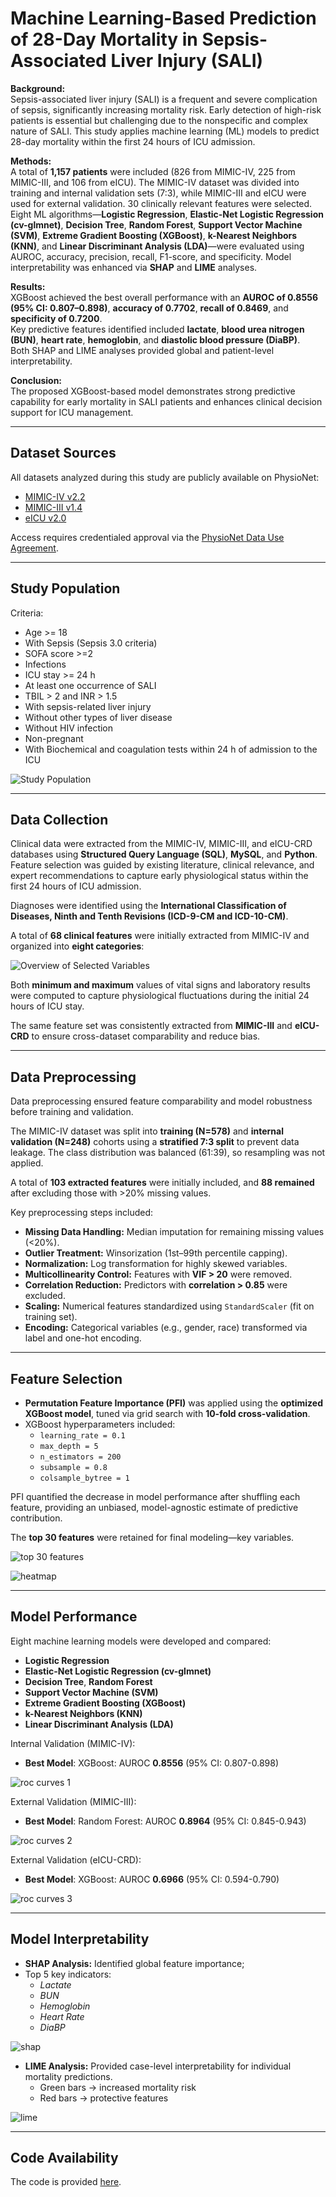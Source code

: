 # Machine Learning-Based Prediction of 28-Day Mortality in Sepsis-Associated Liver Injury (SALI)

**Background:**  
Sepsis-associated liver injury (SALI) is a frequent and severe complication of sepsis, significantly increasing mortality risk. Early detection of high-risk patients is essential but challenging due to the nonspecific and complex nature of SALI. This study applies machine learning (ML) models to predict 28-day mortality within the first 24 hours of ICU admission.

**Methods:**  
A total of **1,157 patients** were included (826 from MIMIC-IV, 225 from MIMIC-III, and 106 from eICU). The MIMIC-IV dataset was divided into training and internal validation sets (7:3), while MIMIC-III and eICU were used for external validation. 30 clinically relevant features were selected. Eight ML algorithms—**Logistic Regression**, **Elastic-Net Logistic Regression (cv-glmnet)**, **Decision Tree**, **Random Forest**, **Support Vector Machine (SVM)**, **Extreme Gradient Boosting (XGBoost)**, **k-Nearest Neighbors (KNN)**, and **Linear Discriminant Analysis (LDA)**—were evaluated using AUROC, accuracy, precision, recall, F1-score, and specificity. Model interpretability was enhanced via **SHAP** and **LIME** analyses.

**Results:**  
XGBoost achieved the best overall performance with an **AUROC of 0.8556 (95% CI: 0.807–0.898)**, **accuracy of 0.7702**, **recall of 0.8469**, and **specificity of 0.7200**.  
Key predictive features identified included **lactate**, **blood urea nitrogen (BUN)**, **heart rate**, **hemoglobin**, and **diastolic blood pressure (DiaBP)**.  
Both SHAP and LIME analyses provided global and patient-level interpretability.

**Conclusion:**  
The proposed XGBoost-based model demonstrates strong predictive capability for early mortality in SALI patients and enhances clinical decision support for ICU management.

---

## Dataset Sources

All datasets analyzed during this study are publicly available on PhysioNet:
- [MIMIC-IV v2.2](https://physionet.org/content/mimiciv/2.2/)
- [MIMIC-III v1.4](https://physionet.org/content/mimiciii/1.4/)
- [eICU v2.0](https://physionet.org/content/eicu-crd/2.0/)

Access requires credentialed approval via the [PhysioNet Data Use Agreement](https://physionet.org/about/licenses/).

---

## Study Population
Criteria:
- Age >= 18
- With Sepsis (Sepsis 3.0 criteria)
- SOFA score >=2
- Infections
- ICU stay >= 24 h
- At least one occurrence of SALI
- TBIL > 2 and INR > 1.5
- With sepsis-related liver injury
- Without other types of liver disease
- Without HIV infection
- Non-pregnant
- With Biochemical and coagulation tests within 24 h of admission to the ICU

![Study Population](https://github.com/yupengli531/Machine-Learning-Based-Prediction-of-28-Day-Mortality-in-Sepsis-Associated-Liver-Injury/blob/71100009449bbca4d77cb6207ff9525bcc1950ec/Study%20Population.png)

---

## Data Collection
Clinical data were extracted from the MIMIC-IV, MIMIC-III, and eICU-CRD databases using **Structured Query Language (SQL)**, **MySQL**, and **Python**. Feature selection was guided by existing literature, clinical relevance, and expert recommendations to capture early physiological status within the first 24 hours of ICU admission.

Diagnoses were identified using the **International Classification of Diseases, Ninth and Tenth Revisions (ICD-9-CM and ICD-10-CM)**. 

A total of **68 clinical features** were initially extracted from MIMIC-IV and organized into **eight categories**:

![Overview of Selected Variables]()

Both **minimum and maximum** values of vital signs and laboratory results were computed to capture physiological fluctuations during the initial 24 hours of ICU stay.

The same feature set was consistently extracted from **MIMIC-III** and **eICU-CRD** to ensure cross-dataset comparability and reduce bias.

---

## Data Preprocessing

Data preprocessing ensured feature comparability and model robustness before training and validation. 

The MIMIC-IV dataset was split into **training (N=578)** and **internal validation (N=248)** cohorts using a **stratified 7:3 split** to prevent data leakage. The class distribution was balanced (61:39), so resampling was not applied.

A total of **103 extracted features** were initially included, and **88 remained** after excluding those with >20% missing values. 

Key preprocessing steps included:

- **Missing Data Handling:** Median imputation for remaining missing values (<20%).  
- **Outlier Treatment:** Winsorization (1st–99th percentile capping).  
- **Normalization:** Log transformation for highly skewed variables.  
- **Multicollinearity Control:** Features with **VIF > 20** were removed.  
- **Correlation Reduction:** Predictors with **correlation > 0.85** were excluded.  
- **Scaling:** Numerical features standardized using `StandardScaler` (fit on training set).  
- **Encoding:** Categorical variables (e.g., gender, race) transformed via label and one-hot encoding.  

---
## Feature Selection

- **Permutation Feature Importance (PFI)** was applied using the **optimized XGBoost model**, tuned via grid search with **10-fold cross-validation**.  
- XGBoost hyperparameters included:
  - `learning_rate = 0.1`  
  - `max_depth = 5`  
  - `n_estimators = 200`  
  - `subsample = 0.8`  
  - `colsample_bytree = 1`

PFI quantified the decrease in model performance after shuffling each feature, providing an unbiased, model-agnostic estimate of predictive contribution.  

The **top 30 features** were retained for final modeling—key variables.

![top 30 features]()

![heatmap]()

---

## Model Performance
Eight machine learning models were developed and compared:
- **Logistic Regression**
- **Elastic-Net Logistic Regression (cv-glmnet)**
- **Decision Tree**, **Random Forest**
- **Support Vector Machine (SVM)**
- **Extreme Gradient Boosting (XGBoost)**
- **k-Nearest Neighbors (KNN)**
- **Linear Discriminant Analysis (LDA)**

Internal Validation (MIMIC-IV):
- **Best Model**: XGBoost: AUROC **0.8556** (95% CI: 0.807-0.898)

![roc curves 1]()

External Validation (MIMIC-III):
- **Best Model**: Random Forest: AUROC **0.8964** (95% CI: 0.845-0.943)

![roc curves 2]()

External Validation (eICU-CRD):
- **Best Model**: XGBoost: AUROC **0.6966** (95% CI: 0.594-0.790)

![roc curves 3]()

---

## Model Interpretability

- **SHAP Analysis:** Identified global feature importance;
- Top 5 key indicators:
    - *Lactate*
    - *BUN*
    - *Hemoglobin*
    - *Heart Rate*
    - *DiaBP*

![shap]()

- **LIME Analysis:** Provided case-level interpretability for individual mortality predictions.  
  - Green bars → increased mortality risk  
  - Red bars → protective features

![lime]()

---

## Code Availability

The code is provided [here](https://drive.google.com/drive/folders/1vuUVePIsRNfKCt5bVJPKsBdrT7vsfaVq?usp=sharing).



